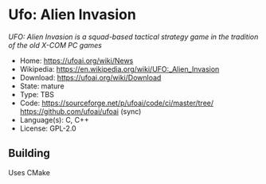 # Ufo: Alien Invasion

_UFO: Alien Invasion is a squad-based tactical strategy game in the tradition of the old X-COM PC games_

- Home: https://ufoai.org/wiki/News
- Wikipedia: <https://en.wikipedia.org/wiki/UFO:_Alien_Invasion>
- Download: https://ufoai.org/wiki/Download
- State: mature
- Type: TBS 
- Code: https://sourceforge.net/p/ufoai/code/ci/master/tree/ https://github.com/ufoai/ufoai (sync)
- Language(s): C, C++
- License: GPL-2.0

## Building

Uses CMake


